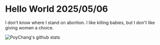 # Hello World 2025/05/06

I don't know where I stand on abortion. I like killing babies, but I don't like giving women a choice.

![PoyChang's github stats](https://github-readme-stats.vercel.app/api?username=poychang&show_icons=true&theme=dracula)
